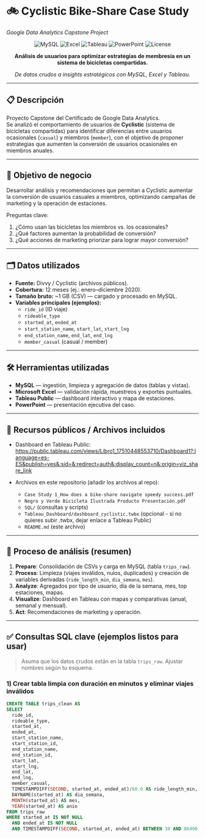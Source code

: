 # 🚲 Cyclistic Bike-Share Case Study  
*Google Data Analytics Capstone Project*  

<div align="center">

![MySQL](https://img.shields.io/badge/MySQL-4479A1?logo=mysql&logoColor=white)
![Excel](https://img.shields.io/badge/Excel-217346?logo=microsoft-excel&logoColor=white)
![Tableau](https://img.shields.io/badge/Tableau-E97627?logo=tableau&logoColor=white)
![PowerPoint](https://img.shields.io/badge/PowerPoint-FF6F00?logo=microsoft-powerpoint&logoColor=white)
![License](https://img.shields.io/badge/license-MIT-blue.svg)

**Análisis de usuarios para optimizar estrategias de membresía en un sistema de bicicletas compartidas.**

*De datos crudos a insights estratégicos con MySQL, Excel y Tableau.*

</div>

---

## 📋 Descripción  

Proyecto Capstone del Certificado de Google Data Analytics.  
Se analizó el comportamiento de usuarios de **Cyclistic** (sistema de bicicletas compartidas) para identificar diferencias entre usuarios ocasionales (`casual`) y miembros (`member`), con el objetivo de proponer estrategias que aumenten la conversión de usuarios ocasionales en miembros anuales.

---

## 🎯 Objetivo de negocio  

Desarrollar análisis y recomendaciones que permitan a Cyclistic aumentar la conversión de usuarios casuales a miembros, optimizando campañas de marketing y la operación de estaciones.

Preguntas clave:  
1. ¿Cómo usan las bicicletas los miembros vs. los ocasionales?  
2. ¿Qué factores aumentan la probabilidad de conversión?  
3. ¿Qué acciones de marketing priorizar para lograr mayor conversión?

---

## 🗂️ Datos utilizados  

- **Fuente:** Divvy / Cyclistic (archivos públicos).  
- **Cobertura:** 12 meses (ej.: enero–diciembre 2020).  
- **Tamaño bruto:** ~1 GB (CSV) — cargado y procesado en MySQL.  
- **Variables principales (ejemplos):**
  - `ride_id` (ID viaje)
  - `rideable_type`
  - `started_at`, `ended_at`
  - `start_station_name`, `start_lat`, `start_lng`
  - `end_station_name`, `end_lat`, `end_lng`
  - `member_casual` (casual / member)

---

## 🛠️ Herramientas utilizadas

- **MySQL** — ingestión, limpieza y agregación de datos (tablas y vistas).  
- **Microsoft Excel** — validación rápida, muestreos y exportes puntuales.  
- **Tableau Public** — dashboard interactivo y mapa de estaciones.  
- **PowerPoint** — presentación ejecutiva del caso.  

---

## 🔗 Recursos públicos / Archivos incluidos

- Dashboard en Tableau Public:  
  https://public.tableau.com/views/Libro1_17510448553710/Dashboard1?:language=es-ES&publish=yes&:sid=&:redirect=auth&:display_count=n&:origin=viz_share_link

- Archivos en este repositorio (añadir los archivos al repo):
  - `Case Study 1_How does a bike-share navigate speedy success.pdf`
  - `Negro y Verde Bicicleta Ilustrada Producto Presentación.pdf`
  - `SQL/` (consultas y scripts)
  - `Tableau_Dashboard/dashboard_cyclistic.twbx` (opcional - si no quieres subir .twbx, dejar enlace a Tableau Public)
  - `README.md` (este archivo)

---

## 🔄 Proceso de análisis (resumen)

1. **Prepare**: Consolidación de CSVs y carga en MySQL (tabla `trips_raw`).  
2. **Process**: Limpieza (viajes inválidos, nulos, duplicados) y creación de variables derivadas (`ride_length_min`, `dia_semana`, `mes`).  
3. **Analyze**: Agregados por tipo de usuario, día de la semana, mes, top estaciones, mapas.  
4. **Visualize**: Dashboard en Tableau con mapas y comparativas (anual, semanal y mensual).  
5. **Act**: Recomendaciones de marketing y operación.

---

## ✅ Consultas SQL clave (ejemplos listos para usar)

> Asuma que los datos crudos están en la tabla `trips_raw`. Ajustar nombres según tu esquema.

### 1) Crear tabla limpia con duración en minutos y eliminar viajes inválidos
```sql
CREATE TABLE trips_clean AS
SELECT
  ride_id,
  rideable_type,
  started_at,
  ended_at,
  start_station_name,
  start_station_id,
  end_station_name,
  end_station_id,
  start_lat,
  start_lng,
  end_lat,
  end_lng,
  member_casual,
  TIMESTAMPDIFF(SECOND, started_at, ended_at)/60.0 AS ride_length_min,
  DAYNAME(started_at) AS dia_semana,
  MONTH(started_at) AS mes,
  YEAR(started_at) AS anio
FROM trips_raw
WHERE started_at IS NOT NULL
  AND ended_at IS NOT NULL
  AND TIMESTAMPDIFF(SECOND, started_at, ended_at) BETWEEN 30 AND 86400; -- entre 30s y 24h
